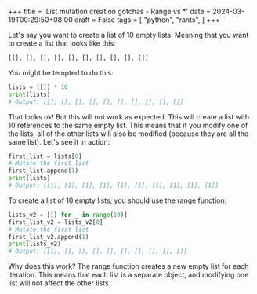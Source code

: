 +++
title = 'List mutation creation gotchas - Range vs *'
date = 2024-03-19T00:29:50+08:00
draft = False
tags = [
    "python",
    "rants",
]
+++

Let's say you want to create a list of 10 empty lists. 
Meaning that you want to create a list that looks like this:
```python
[[], [], [], [], [], [], [], [], [], []]
```
You might be tempted to do this:

```python
lists = [[]] * 10
print(lists)
# Output: [[], [], [], [], [], [], [], [], [], []]
```
That looks ok! But this will not work as expected. This will create a list with 10 references to the same empty list. This means that if you modify one of the lists, all of the other lists will also be modified (because they are all the same list).
Let's see it in action:
```python
first_list = lists[0]
# Mutate the first list
first_list.append(1)
print(lists)
# Output: [[1], [1], [1], [1], [1], [1], [1], [1], [1], [1]]
```
To create a list of 10 empty lists, you should use the range function:
```python
lists_v2 = [[] for _ in range(10)]
first_list_v2 = lists_v2[0]
# Mutate the first list
first_list_v2.append(1)
print(lists_v2)
# Output: [[1], [], [], [], [], [], [], [], [], []]
```
Why does this work? The range function creates a new empty list for each iteration. This means that each list is a separate object, and modifying one list will not affect the other lists.

